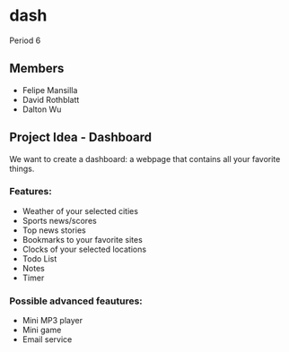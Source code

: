 # dash
Period 6

## Members

* Felipe Mansilla
* David Rothblatt
* Dalton Wu

## Project Idea - Dashboard

We want to create a dashboard: a webpage that contains all your favorite things.

### Features:

* Weather of your selected cities
* Sports news/scores
* Top news stories
* Bookmarks to your favorite sites
* Clocks of your selected locations
* Todo List
* Notes
* Timer

### Possible advanced feautures:

* Mini MP3 player
* Mini game
* Email service

